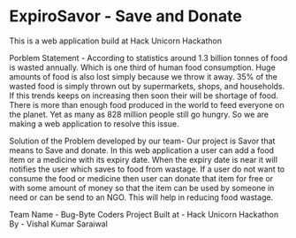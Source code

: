 # ExpiroSavor - Save and Donate
This is a web application build at Hack Unicorn Hackathon

Porblem Statement -
According to statistics around 1.3 billion tonnes of food is wasted annually. Which is one third of human food consumption. Huge amounts of food is also lost simply because we throw it away. 35% of the wasted food is simply thrown out by supermarkets, shops, and households. If this trends keeps on increasing then soon their will be shortage of food. There is more than enough food produced in the world to feed everyone on the planet. Yet as many as 828 million people still go hungry. So we are making a web application to resolve this issue.

Solution of the Problem developed by our team-
Our project is Savor that means to Save and donate. In this web application a user can add a food item or a medicine with its expiry date. When the expiry date is near it will notifies the user which saves to food from wastage. If a user do not want to consume the food or medicine then user can donate that item for free or with some amount of money so that the item can be used by someone in need or can be send to an NGO. This will help in reducing food wastage.

Team Name - Bug-Byte Coders
Project Built at - Hack Unicorn Hackathon
By - Vishal Kumar Saraiwal  
